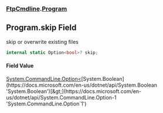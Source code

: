 ### [FtpCmdline](FtpCmdline.md 'FtpCmdline').[Program](Program.md 'FtpCmdline.Program')

## Program.skip Field

skip or overwrite existing files

```csharp
internal static Option<bool>? skip;
```

#### Field Value
[System.CommandLine.Option&lt;](https://docs.microsoft.com/en-us/dotnet/api/System.CommandLine.Option-1 'System.CommandLine.Option`1')[System.Boolean](https://docs.microsoft.com/en-us/dotnet/api/System.Boolean 'System.Boolean')[&gt;](https://docs.microsoft.com/en-us/dotnet/api/System.CommandLine.Option-1 'System.CommandLine.Option`1')